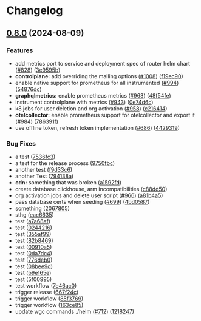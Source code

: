# Changelog

## [0.8.0](https://github.com/wundergraph/cosmo/compare/helm-cosmo-v0.7.0...helm-cosmo@0.8.0) (2024-08-09)


### Features

* add metrics port to service and deployment spec of router helm chart ([#828](https://github.com/wundergraph/cosmo/issues/828)) ([3e9595b](https://github.com/wundergraph/cosmo/commit/3e9595b3b1ee99c8d7baadf19b42cff8b95a7a43))
* **controlplane:** add overriding the mailing options ([#1008](https://github.com/wundergraph/cosmo/issues/1008)) ([f19ec90](https://github.com/wundergraph/cosmo/commit/f19ec90ca2cb2259384c2119291c43d4b5bcd11e))
* enable native support for prometheus for all instrumented ([#994](https://github.com/wundergraph/cosmo/issues/994)) ([54876dc](https://github.com/wundergraph/cosmo/commit/54876dc69fd98259463e6514c6c02e2b006ac807))
* **graphqlmetrics:** enable prometheus metrics ([#963](https://github.com/wundergraph/cosmo/issues/963)) ([48f54fe](https://github.com/wundergraph/cosmo/commit/48f54fed6444fd6ffc25a86fe45225b717fabca4))
* instrument controlplane with metrics ([#943](https://github.com/wundergraph/cosmo/issues/943)) ([0e74d6c](https://github.com/wundergraph/cosmo/commit/0e74d6c9c7699a335bb56d74bfc0cf3b2fdbc70e))
* k8 jobs for user deletion and org activation ([#958](https://github.com/wundergraph/cosmo/issues/958)) ([c216414](https://github.com/wundergraph/cosmo/commit/c216414fac9e582548073e87cfeb1c795315122a))
* **otelcollector:** enable prometheus support for otelcollector and export it ([#984](https://github.com/wundergraph/cosmo/issues/984)) ([786391f](https://github.com/wundergraph/cosmo/commit/786391fc48def4648558042ef2cb05c99b010a7e))
* use offline token, refresh token implementation ([#686](https://github.com/wundergraph/cosmo/issues/686)) ([4429319](https://github.com/wundergraph/cosmo/commit/442931935e979f53b0b093fbad217a2c91807f8e))


### Bug Fixes

* a test ([7536fc3](https://github.com/wundergraph/cosmo/commit/7536fc396ec82a82a25111782d3dd116394d3e1f))
* a test for the release process ([9750fbc](https://github.com/wundergraph/cosmo/commit/9750fbcd8001f98332e798ffcfb4b479627afd2b))
* another test ([f9d33c6](https://github.com/wundergraph/cosmo/commit/f9d33c63d399091f178e69c8afaa73976b034e97))
* another Test ([794138a](https://github.com/wundergraph/cosmo/commit/794138aea63b234c2229a1195802ab4d1ac7cdb2))
* **cdn:** something that was broken ([a1592fd](https://github.com/wundergraph/cosmo/commit/a1592fd531627d545ef581bb473be7a9a353e2ab))
* create database clickhouse, arm incompatibilities ([c88dd50](https://github.com/wundergraph/cosmo/commit/c88dd507318334d40e9352a69a5df32d047d94f4))
* org activation jobs and delete user script ([#966](https://github.com/wundergraph/cosmo/issues/966)) ([a81b4a5](https://github.com/wundergraph/cosmo/commit/a81b4a57ab5702703fd6218d90c200c5a8a543f5))
* pass database certs when seeding ([#699](https://github.com/wundergraph/cosmo/issues/699)) ([4bd0587](https://github.com/wundergraph/cosmo/commit/4bd0587e2a052cec597d9af2c1255fd041c3c239))
* something ([2067805](https://github.com/wundergraph/cosmo/commit/206780534ed9e70e92b23f62e2c0ad0b82861e82))
* sthg ([eac6635](https://github.com/wundergraph/cosmo/commit/eac66359bef73820468135d70fa4b6390b7da7b6))
* test ([a7a68af](https://github.com/wundergraph/cosmo/commit/a7a68af6220c0ea51bde631546426b2d4c250f37))
* test ([0244216](https://github.com/wundergraph/cosmo/commit/02442164c4ee83795748d3ec3b9be24782c59a24))
* test ([355af99](https://github.com/wundergraph/cosmo/commit/355af995fbe41636aeb71917aed00234256aaaa2))
* test ([82b8469](https://github.com/wundergraph/cosmo/commit/82b8469448dd5d78fe336a11465b14e24fc2487b))
* test ([00910a5](https://github.com/wundergraph/cosmo/commit/00910a503ea27c0b19766ecb52f9e235d0e173bb))
* test ([0da7dc4](https://github.com/wundergraph/cosmo/commit/0da7dc4766de2dbe5a4b1e0ed323c083d6b0cd45))
* test ([776deb0](https://github.com/wundergraph/cosmo/commit/776deb05dd47aca1d8ca8e01432c09fcb4598a6c))
* test ([08bee9d](https://github.com/wundergraph/cosmo/commit/08bee9d670fcc9c408e9d1f6c95458031016a001))
* test ([b9e165e](https://github.com/wundergraph/cosmo/commit/b9e165e10c6813f4bcd8ecbf64b98a70f20200bc))
* test ([5f00995](https://github.com/wundergraph/cosmo/commit/5f009958083c2ba5a129e7623ad7da6a3bf3d7c1))
* test workflow ([7e46ac0](https://github.com/wundergraph/cosmo/commit/7e46ac066bc7a4be2ccb0cb5ef3fa05e6615a6e2))
* trigger release ([667f24c](https://github.com/wundergraph/cosmo/commit/667f24c12ec54786fe9ab3f29a1bc38b76a25e8e))
* trigger workflow ([85f3769](https://github.com/wundergraph/cosmo/commit/85f376980ea5f48601f7c266c1b50179f975d38b))
* trigger workflow ([163ce85](https://github.com/wundergraph/cosmo/commit/163ce8572655d83d6dd1d37668a938fde6733525))
* update wgc commands ./helm ([#712](https://github.com/wundergraph/cosmo/issues/712)) ([1218247](https://github.com/wundergraph/cosmo/commit/1218247b89406b7df4d5e1d16cf0a231faf3c138))
